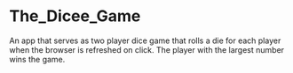 # The_Dicee_Game

An app that serves as  two player dice game that rolls a die for each player when the browser is refreshed on click. The player with the largest number wins the game. 
